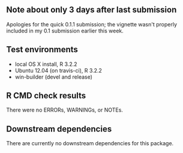 ## Note about only 3 days after last submission
Apologies for the quick 0.1.1 submission; the vignette wasn't properly included in my 0.1 submission earlier this week.

## Test environments
* local OS X install, R 3.2.2
* Ubuntu 12.04 (on travis-ci), R 3.2.2
* win-builder (devel and release)

## R CMD check results
There were no ERRORs, WARNINGs, or NOTEs.

## Downstream dependencies
There are currently no downstream dependencies for this package.
